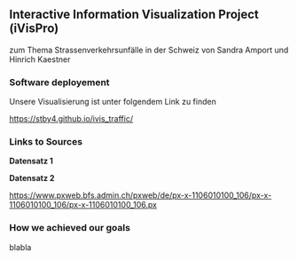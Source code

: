 
## Interactive Information Visualization Project (iVisPro)
zum Thema Strassenverkehrsunfälle in der Schweiz
von Sandra Amport und Hinrich Kaestner

### Software deployement
Unsere Visualisierung ist unter folgendem Link zu finden

https://stby4.github.io/ivis_traffic/

### Links to Sources

**Datensatz 1**

**Datensatz 2**

https://www.pxweb.bfs.admin.ch/pxweb/de/px-x-1106010100_106/px-x-1106010100_106/px-x-1106010100_106.px

### How we achieved our goals
blabla




